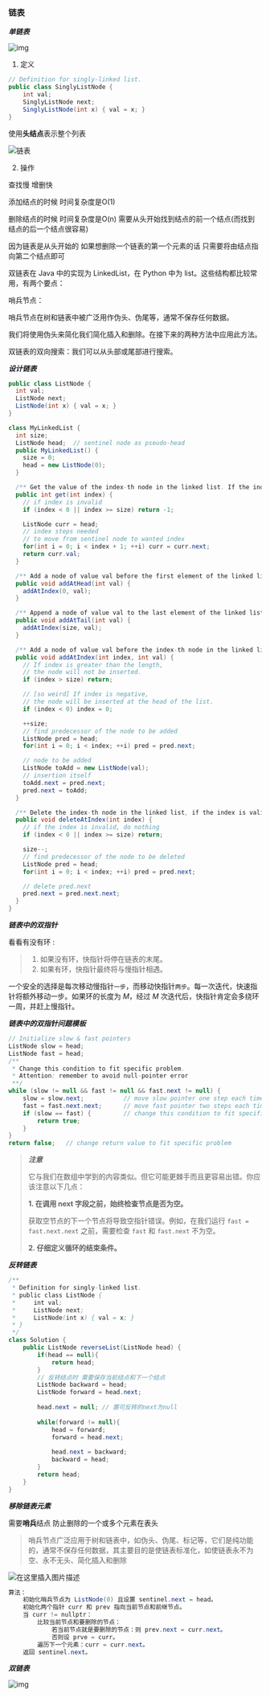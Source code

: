 ### 链表

***单链表***

![img](链表.assets/screen-shot-2018-04-12-at-152754.png)

1. 定义

```java
// Definition for singly-linked list.
public class SinglyListNode {
    int val;
    SinglyListNode next;
    SinglyListNode(int x) { val = x; }
}
```

使用**头结点**表示整个列表

![链表](链表.assets/链表.png)

2. 操作

查找慢 增删快

添加结点的时候 时间复杂度是O(1)

删除结点的时候 时间复杂度是O(n) 需要从头开始找到结点的前一个结点(而找到结点的后一个结点很容易)

因为链表是从头开始的 如果想删除一个链表的第一个元素的话 只需要将由结点指向第二个结点即可



双链表在 Java 中的实现为 LinkedList，在 Python 中为 list。这些结构都比较常用，有两个要点：

哨兵节点：

哨兵节点在树和链表中被广泛用作伪头、伪尾等，通常不保存任何数据。

我们将使用伪头来简化我们简化插入和删除。在接下来的两种方法中应用此方法。

双链表的双向搜索：我们可以从头部或尾部进行搜索。

***设计链表***

```java
public class ListNode {
  int val;
  ListNode next;
  ListNode(int x) { val = x; }
}

class MyLinkedList {
  int size;
  ListNode head;  // sentinel node as pseudo-head
  public MyLinkedList() {
    size = 0;
    head = new ListNode(0);
  }

  /** Get the value of the index-th node in the linked list. If the index is invalid, return -1. */
  public int get(int index) {
    // if index is invalid
    if (index < 0 || index >= size) return -1;

    ListNode curr = head;
    // index steps needed 
    // to move from sentinel node to wanted index
    for(int i = 0; i < index + 1; ++i) curr = curr.next;
    return curr.val;
  }

  /** Add a node of value val before the first element of the linked list. After the insertion, the new node will be the first node of the linked list. */
  public void addAtHead(int val) {
    addAtIndex(0, val);
  }

  /** Append a node of value val to the last element of the linked list. */
  public void addAtTail(int val) {
    addAtIndex(size, val);
  }

  /** Add a node of value val before the index-th node in the linked list. If index equals to the length of linked list, the node will be appended to the end of linked list. If index is greater than the length, the node will not be inserted. */
  public void addAtIndex(int index, int val) {
    // If index is greater than the length, 
    // the node will not be inserted.
    if (index > size) return;

    // [so weird] If index is negative, 
    // the node will be inserted at the head of the list.
    if (index < 0) index = 0;

    ++size;
    // find predecessor of the node to be added
    ListNode pred = head;
    for(int i = 0; i < index; ++i) pred = pred.next;

    // node to be added
    ListNode toAdd = new ListNode(val);
    // insertion itself
    toAdd.next = pred.next;
    pred.next = toAdd;
  }

  /** Delete the index-th node in the linked list, if the index is valid. */
  public void deleteAtIndex(int index) {
    // if the index is invalid, do nothing
    if (index < 0 || index >= size) return;

    size--;
    // find predecessor of the node to be deleted
    ListNode pred = head;
    for(int i = 0; i < index; ++i) pred = pred.next;

    // delete pred.next 
    pred.next = pred.next.next;
  }
}
```

***链表中的双指针***

看看有没有环 :

> 1. 如果没有环，快指针将停在链表的末尾。
> 2. 如果有环，快指针最终将与慢指针相遇。

一个安全的选择是每次移动慢指针`一步`，而移动快指针`两步`。每一次迭代，快速指针将额外移动一步。如果环的长度为 *M*，经过 *M* 次迭代后，快指针肯定会多绕环一周，并赶上慢指针。



***链表中的双指针问题模板***

```java
// Initialize slow & fast pointers
ListNode slow = head;
ListNode fast = head;
/**
 * Change this condition to fit specific problem.
 * Attention: remember to avoid null-pointer error
 **/
while (slow != null && fast != null && fast.next != null) {
    slow = slow.next;           // move slow pointer one step each time
    fast = fast.next.next;      // move fast pointer two steps each time
    if (slow == fast) {         // change this condition to fit specific problem
        return true;
    }
}
return false;   // change return value to fit specific problem
```

> ***注意***
>
> 它与我们在数组中学到的内容类似。但它可能更棘手而且更容易出错。你应该注意以下几点：
>
> **1. 在调用 next 字段之前，始终检查节点是否为空。**
>
> 获取空节点的下一个节点将导致空指针错误。例如，在我们运行 `fast = fast.next.next` 之前，需要检查 `fast` 和 `fast.next` 不为空。
>
> **2. 仔细定义循环的结束条件。**



***反转链表***

```java
/**
 * Definition for singly-linked list.
 * public class ListNode {
 *     int val;
 *     ListNode next;
 *     ListNode(int x) { val = x; }
 * }
 */
class Solution {
    public ListNode reverseList(ListNode head) {
        if(head == null){
            return head;
        }
        // 反转结点时 需要保存当前结点和下一个结点
        ListNode backward = head;
        ListNode forward = head.next;
        
        head.next = null; // 置可反转的next为null
        
        while(forward != null){
            head = forward;
            forward = head.next;
            
            head.next = backward;
            backward = head;
        }
        return head;
    }
}
```



***移除链表元素***

需要**哨兵**结点 防止删除的一个或多个元素在表头

> 哨兵节点广泛应用于树和链表中，如伪头、伪尾、标记等，它们是纯功能的，通常不保存任何数据，其主要目的是使链表标准化，如使链表永不为空、永不无头、简化插入和删除

![在这里插入图片描述](链表.assets/c650a78cb34caf9a00469651abfc14181c474e2c6152e87273092e7dfd331f19-file_1578026286317)

```java
算法：
    初始化哨兵节点为 ListNode(0) 且设置 sentinel.next = head。
    初始化两个指针 curr 和 prev 指向当前节点和前继节点。
    当 curr != nullptr：
        比较当前节点和要删除的节点：
            若当前节点就是要删除的节点：则 prev.next = curr.next。
            否则设 prve = curr。
        遍历下一个元素：curr = curr.next。
    返回 sentinel.next。
```











***双链表***

![img](链表.assets/screen-shot-2018-04-17-at-161130.png)

























































